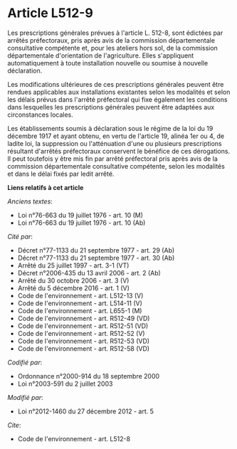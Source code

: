 # Article L512-9

Les prescriptions générales prévues à l'article L. 512-8, sont édictées par arrêtés préfectoraux, pris après avis de la
commission départementale consultative compétente et, pour les ateliers hors sol, de la commission départementale
d'orientation de l'agriculture. Elles s'appliquent automatiquement à toute installation nouvelle ou soumise à nouvelle
déclaration. 

Les modifications ultérieures de ces prescriptions générales peuvent être rendues applicables aux installations existantes
selon les modalités et selon les délais prévus dans l'arrêté préfectoral qui fixe également les conditions dans lesquelles
les prescriptions générales peuvent être adaptées aux circonstances locales. 

Les établissements soumis à déclaration sous le régime de la loi du 19 décembre 1917 et ayant obtenu, en vertu de l'article
19, alinéa 1er ou 4, de ladite loi, la suppression ou l'atténuation d'une ou plusieurs prescriptions résultant d'arrêtés
préfectoraux conservent le bénéfice de ces dérogations. Il peut toutefois y être mis fin par arrêté préfectoral pris après
avis de la commission départementale consultative compétente, selon les modalités et dans le délai fixés par ledit arrêté.

**Liens relatifs à cet article**

_Anciens textes_:

  - Loi n°76-663 du 19 juillet 1976 - art. 10 (M)
  - Loi n°76-663 du 19 juillet 1976 - art. 10 (Ab)

_Cité par_:

  - Décret n°77-1133 du 21 septembre 1977 - art. 29 (Ab)
  - Décret n°77-1133 du 21 septembre 1977 - art. 30 (Ab)
  - Arrêté du 25 juillet 1997 - art. 3-1 (VT)
  - Décret n°2006-435 du 13 avril 2006 - art. 2 (Ab)
  - Arrêté du 30 octobre 2006 - art. 3 (V)
  - Arrêté du 5 décembre 2016 - art. 1 (V)
  - Code de l'environnement - art. L512-13 (V)
  - Code de l'environnement - art. L514-11 (V)
  - Code de l'environnement - art. L655-1 (M)
  - Code de l'environnement - art. R512-49 (VD)
  - Code de l'environnement - art. R512-51 (VD)
  - Code de l'environnement - art. R512-52 (V)
  - Code de l'environnement - art. R512-53 (VD)
  - Code de l'environnement - art. R512-58 (VD)

_Codifié par_:

  - Ordonnance n°2000-914 du 18 septembre 2000
  - Loi n°2003-591 du 2 juillet 2003

_Modifié par_:

  - Loi n°2012-1460 du 27 décembre 2012 - art. 5

_Cite_:

  - Code de l'environnement - art. L512-8

